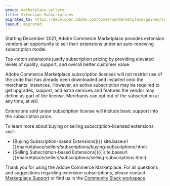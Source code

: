 ```yaml
---
group: marketplace-sellers
title: Extension Subscriptions
migrated_to: https://developer.adobe.com/commerce/marketplace/guides/sellers/subscriptions/extension-subscriptions/
layout: migrated
---
```


Starting December 2021, Adobe Commerce Marketplace provides extension vendors an opportunity to sell their extensions under an auto-renewing subscription model.

Top-notch extensions justify subscription pricing by providing elevated levels of quality, support, and overall better customer value.

Adobe Commerce Marketplace subscription licenses will not restrict use of the code that has already been downloaded and installed onto the merchants’ instances. However, an active subscription may be required to get upgrades, support, and extra services and features the vendor may define as part of the license. Merchants can opt out of the subscription at any time, at will.

Extensions sold under subscription license will include basic support into the subscription price.

To learn more about buying or selling subscription-licensed extensions, visit:

-  [Buying Subscription-based Extensions]({{ site.baseurl }}/marketplace/sellers/subscriptions/buying-subscriptions.html)
-  [Selling Subscription-based Extensions]({{ site.baseurl }}/marketplace/sellers/subscriptions/selling-subscriptions.html)

Thank you for using the Adobe Commerce Marketplace. For all questions and suggestions regarding extension subscriptions, please contact [Marketplace Support](https://marketplacesupport.magento.com) or find us in the [Community Slack workspace](https://opensource.magento.com/slack).